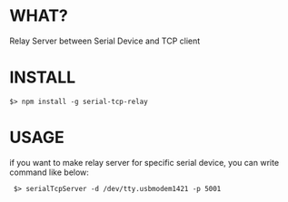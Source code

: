 WHAT?
=====
Relay Server between Serial Device and TCP client

INSTALL
=======

    $> npm install -g serial-tcp-relay

USAGE
======

if you want to make relay server for specific serial device,
you can write command like below:

     $> serialTcpServer -d /dev/tty.usbmodem1421 -p 5001


